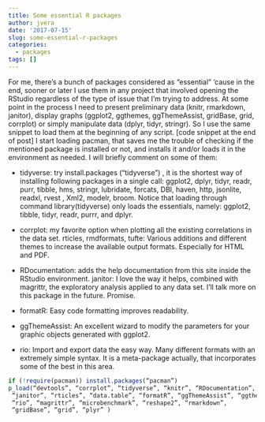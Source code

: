 ```yaml
---
title: Some essential R packages
author: jvera
date: '2017-07-15'
slug: some-essential-r-packages
categories:
  - packages
tags: []
---
```


For me, there’s a bunch of packages considered as “essential” ‘cause in the end, sooner or later I use them in any project that involved opening the RStudio regardless of the type of issue that I’m trying to address.
At some point in the process I need to present preliminary data (knitr, rmarkdown, janitor), display graphs (ggplot2, ggthemes, ggThemeAssist, gridBase, grid, corrplot) or simply manipulate data (dplyr, tidyr, stringr).
So I use the same snippet to load them at the beginning of any script. [code snippet at the end of post]
I start loading pacman, that saves me the trouble of checking if the mentioned package is installed or not, and installs it and/or loads it in the environment as needed.
I will briefly comment on some of them:

- tidyverse: try install.packages (“tidyverse”) , it is the shortest way of installing following packages in a single call: ggplot2, dplyr, tidyr, readr, purr, tibble, hms, stringr, lubridate, forcats, DBI, haven, http, jsonlite, readxl, rvest , Xml2, modelr, broom.
Notice that loading through command library(tidyverse) only loads the essentials, namely: ggplot2, tibble, tidyr, readr, purrr, and dplyr.

- corrplot: my favorite option when plotting all the existing correlations in the data set.
rticles, rmdformats, tufte: Various additions and different themes to increase the available output formats. Especially for HTML and PDF.

- RDocumentation: adds the help documentation from this site inside the RStudio environment.
janitor: I love the way it helps, combined with magrittr, the exploratory analysis applied to any data set. I’ll talk more on this package in the future. Promise.

- formatR: Easy code formatting improves readability.

- ggThemeAssist: An excellent wizard to modify the parameters for your graphic objects generated with ggplot2.

- rio: Import and export data the easy way. Many different formats with an extremely simple syntax. It is a meta-package actually, that incorporates some of the best in this area.

```r
if (!require(pacman)) install.packages(“pacman”)
p_load(“devtools”, “corrplot”, “tidyverse”, “knitr”, “RDocumentation”,
 “janitor”, “rticles”, “data.table”, “formatR”, “ggThemeAssist”, “ggthemes”,
 “rio”, “magrittr”, “microbenchmark”, “reshape2”, “rmarkdown”,
 “gridBase”, “grid”, “plyr” )
```
